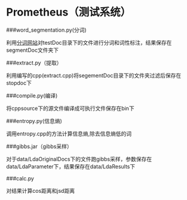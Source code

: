 Prometheus（测试系统）
========

###word_segmentation.py(分词)

利用[分词网站](http://www.xunsearch.com/scws/demo/v4.php)对testDoc目录下的文件进行分词和词性标注，结果保存在segmentDoc文件夹下

###extract.py（提取）

利用编写的cpp(extract.cpp)将segementDoc目录下的文件夹过滤后保存在stopdoc下

###compile.py(编译)

将cppsource下的源文件编译成可执行文件保存在bin下

###entropy.py(信息熵)

调用entropy.cpp的方法计算信息熵,除去信息熵低的词

###gibbs.jar（gibbs采样）

对于data/LdaOriginalDocs下的文件跑gibbs采样，参数保存在data/LdaParameter下，结果保存在data/LdaResults下

###calc.py

对结果计算cos距离和jsd距离




